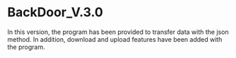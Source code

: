 # BackDoor_V.3.0
In this version, the program has been provided to transfer data with the json method. In addition, download and upload features have been added with the program.
